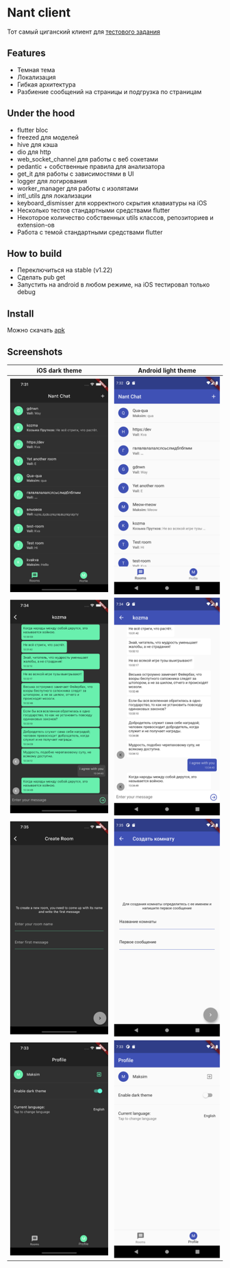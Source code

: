 # Nant client

Тот самый циганский клиент для [тестового задания](https://github.com/tada-team/nane)

## Features

- Темная тема
- Локализация
- Гибкая архитектура
- Разбиение сообщений на страницы и подгрузка по страницам

## Under the hood

- flutter bloc
- freezed для моделей
- hive для кэша
- dio для http
- web_socket_channel для работы с веб сокетами
- pedantic + собственные правила для анализатора
- get_it для работы с зависимостями в UI
- logger для логирования
- worker_manager для работы с изолятами
- intl_utils для локализации
- keyboard_dismisser для корректного скрытия клавиатуры на iOS
- Несколько тестов стандартными средствами flutter
- Некоторое количество собственных utils классов, репозиториев и extension-ов
- Работа с темой стандартными средствами flutter

## How to build

- Переключиться на stable (v1.22)
- Сделать pub get
- Запустить на android в любом режиме, на iOS тестировал только debug

## Install
Можно скачать [apk](https://drive.google.com/file/d/136nBApv28C66jnHEOOXNVrnb51btNzb_/view?usp=sharing)

## Screenshots

| iOS dark theme | Android light theme |
|---------|-------|
| ![chats screen](https://github.com/Maksimka101/nant_chat/blob/master/assets/screenshots/ios/chats.png?raw=true) |![chats screen](https://github.com/Maksimka101/nant_chat/blob/master/assets/screenshots/android/chats.png?raw=true)    |
| ![chat screen](https://github.com/Maksimka101/nant_chat/blob/master/assets/screenshots/ios/chat.png?raw=true)|![chat screen](https://github.com/Maksimka101/nant_chat/blob/master/assets/screenshots/android/chat.png?raw=true)    |
| ![new chat screen](https://github.com/Maksimka101/nant_chat/blob/master/assets/screenshots/ios/new_chat.png?raw=true) |![new chat screen](https://github.com/Maksimka101/nant_chat/blob/master/assets/screenshots/android/new_chat.png?raw=true)   |
| ![profile screen](https://github.com/Maksimka101/nant_chat/blob/master/assets/screenshots/ios/profile.png?raw=true) |  ![profile screen](https://github.com/Maksimka101/nant_chat/blob/master/assets/screenshots/android/profile.png?raw=true)    |
